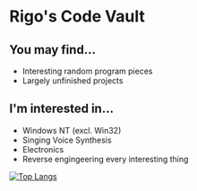 
# Rigo's Code Vault

## You may find...

- Interesting random program pieces
- Largely unfinished projects

## I'm interested in...

- Windows NT (excl. Win32)
- Singing Voice Synthesis
- Electronics
- Reverse engingeering every interesting thing

[![Top Langs](https://github-readme-stats.vercel.app/api/top-langs/?username=RigoLigoRLC&layout=compact&exclude_repo=Fritzing-build)](https://github.com/anuraghazra/github-readme-stats)
